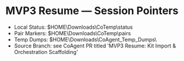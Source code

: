 # MVP3 Resume — Session Pointers

- Local Status: $HOME\Downloads\CoTemp\status
- Pair Markers: $HOME\Downloads\CoTemp\pairs
- Temp Dumps:   $HOME\Downloads\CoAgent_Temp_Dumps\
- Source Branch: see CoAgent PR titled 'MVP3 Resume: Kit Import & Orchestration Scaffolding'

